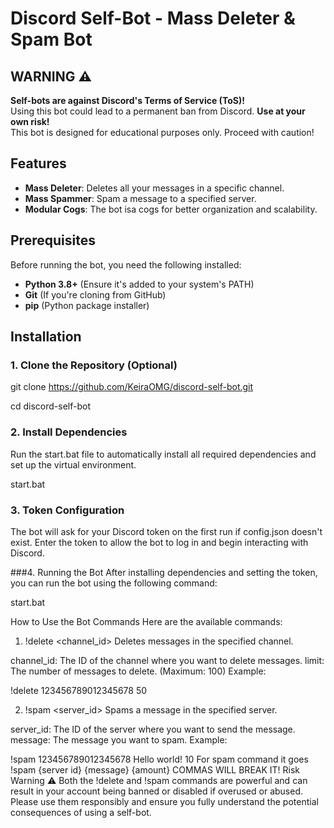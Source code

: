 # Discord Self-Bot - Mass Deleter & Spam Bot

## WARNING ⚠️
**Self-bots are against Discord's Terms of Service (ToS)!**  
Using this bot could lead to a permanent ban from Discord. **Use at your own risk!**  
This bot is designed for educational purposes only. Proceed with caution!

## Features
- **Mass Deleter**: Deletes all your messages in a specific channel.
- **Mass Spammer**: Spam a message to a specified server.
- **Modular Cogs**: The bot isa cogs for better organization and scalability.

## Prerequisites
Before running the bot, you need the following installed:
- **Python 3.8+** (Ensure it's added to your system's PATH)
- **Git** (If you're cloning from GitHub)
- **pip** (Python package installer)

## Installation

### 1. Clone the Repository (Optional)
git clone https://github.com/KeiraOMG/discord-self-bot.git

cd discord-self-bot

### 2. Install Dependencies
Run the start.bat file to automatically install all required dependencies and set up the virtual environment.

start.bat

### 3. Token Configuration
The bot will ask for your Discord token on the first run if config.json doesn't exist. Enter the token to allow the bot to log in and begin interacting with Discord.

###4. Running the Bot
After installing dependencies and setting the token, you can run the bot using the following command:

start.bat

How to Use the Bot
Commands
Here are the available commands:

1. !delete <channel_id> <limit>
Deletes messages in the specified channel.

channel_id: The ID of the channel where you want to delete messages.
limit: The number of messages to delete. (Maximum: 100)
Example:

!delete 123456789012345678 50

2. !spam <server_id> <message>
Spams a message in the specified server.

server_id: The ID of the server where you want to send the message.
message: The message you want to spam.
Example:


!spam 123456789012345678 Hello world! 10
For spam command it goes !spam {server id} {message} {amount} COMMAS WILL BREAK IT!
Risk Warning ⚠️
Both the !delete and !spam commands are powerful and can result in your account being banned or disabled if overused or abused. Please use them responsibly and ensure you fully understand the potential consequences of using a self-bot.
